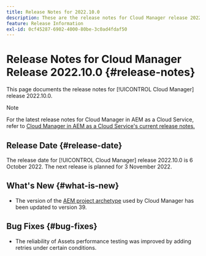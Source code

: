 ```yaml
---
title: Release Notes for 2022.10.0
description: These are the release notes for Cloud Manager release 2022.10.0.
feature: Release Information
exl-id: 0cf45287-6902-4000-80be-3c0ad4fdaf50
---
```

# Release Notes for Cloud Manager Release 2022.10.0 {#release-notes}

This page documents the release notes for [!UICONTROL Cloud Manager] release 2022.10.0.

>[!NOTE]
>
>For the latest release notes for Cloud Manager in AEM as a Cloud Service, refer to [Cloud Manager in AEM as a Cloud Service's current release notes.](https://experienceleague.adobe.com/docs/experience-manager-cloud-service/content/implementing/using-cloud-manager/release-notes-cloud-manager/release-notes-cm-current.html)

## Release Date {#release-date}

The release date for [!UICONTROL Cloud Manager] release 2022.10.0 is 6 October 2022. The next release is planned for 3 November 2022.

## What's New {#what-is-new}

* The version of the [AEM project archetype](https://experienceleague.adobe.com/docs/experience-manager-core-components/using/developing/archetype/overview.html) used by Cloud Manager has been updated to version 39.

## Bug Fixes {#bug-fixes}

* The reliability of Assets performance testing was improved by adding retries under certain conditions.
